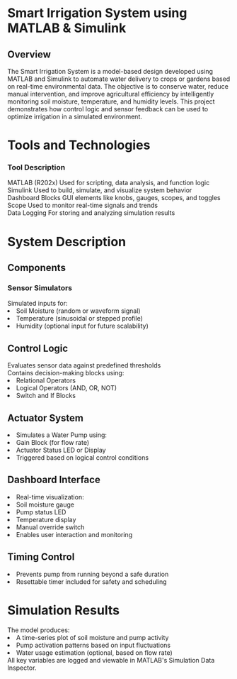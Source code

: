 #  Smart Irrigation System using MATLAB & Simulink <br>
<h2>Overview</h2>
The Smart Irrigation System is a model-based design developed using MATLAB and Simulink to automate water delivery to crops or gardens based on real-time environmental data. The objective is to conserve water, reduce manual intervention, and improve agricultural efficiency by intelligently monitoring soil moisture, temperature, and humidity levels. This project demonstrates how control logic and sensor feedback can be used to optimize irrigation in a simulated environment.
<h1>Tools and Technologies</h1>
<h3>Tool	Description</h3>
MATLAB (R202x)  Used for scripting, data analysis, and function logic <br>
Simulink	Used to build, simulate, and visualize system behavior <br>
Dashboard Blocks	GUI elements like knobs, gauges, scopes, and toggles <br>
Scope	Used to monitor real-time signals and trends <br>
Data Logging	For storing and analyzing simulation results
<h1>System Description</h1>
<h2>Components</h2>
<h3>Sensor Simulators</h3>
Simulated inputs for:
<li>Soil Moisture (random or waveform signal)</li>
<li>Temperature (sinusoidal or stepped profile)</li>
<li>Humidity (optional input for future scalability)</li>
<h2>Control Logic</h2>
Evaluates sensor data against predefined thresholds<br>
Contains decision-making blocks using:
<li>Relational Operators</li>
<li>Logical Operators (AND, OR, NOT)</li>
<li>Switch and If Blocks</li>
<h2>Actuator System</h2>
<li>Simulates a Water Pump using:</li>
<li>Gain Block (for flow rate)</li>
<li>Actuator Status LED or Display</li>
<li>Triggered based on logical control conditions</li>
<h2>Dashboard Interface</h2>
<li>Real-time visualization:</li>
<li>Soil moisture gauge</li>
<li>Pump status LED</li>
<li>Temperature display</li>
<li>Manual override switch</li>
<li>Enables user interaction and monitoring</li>
<h2>Timing Control</h2>
<li>Prevents pump from running beyond a safe duration</li>
<li>Resettable timer included for safety and scheduling</li>
<h1>Simulation Results</h1>
The model produces:
<li>A time-series plot of soil moisture and pump activity</li>
<li>Pump activation patterns based on input fluctuations</li>
<li>Water usage estimation (optional, based on flow rate)</li>
All key variables are logged and viewable in MATLAB's Simulation Data Inspector.
